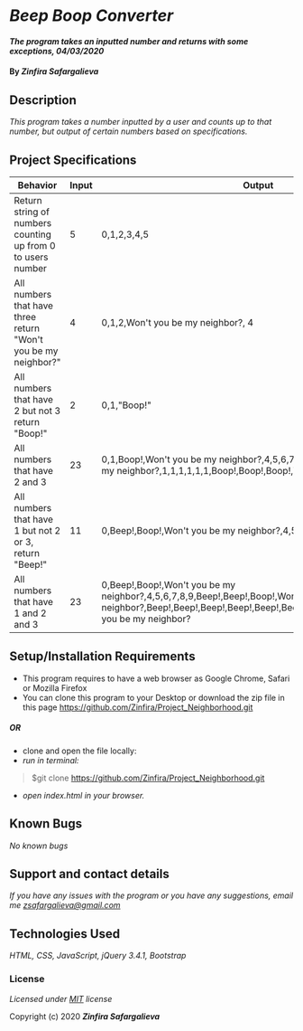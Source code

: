# _Beep Boop Converter_

#### _The program takes an inputted number and returns with some exceptions, 04/03/2020_

#### By _**Zinfira Safargalieva**_

## Description

_This program takes a number inputted by a user and counts up to that number, but output of certain numbers based on specifications._

## Project Specifications
| Behavior | Input | Output| 
|----------|-------|-------|
|Return string of numbers counting up from 0 to users number | 5 | 0,1,2,3,4,5|
|All numbers that have three return "Won't you be my neighbor?" | 4 | 0,1,2,Won't you be my neighbor?, 4 |
|All numbers that have 2 but not 3 return "Boop!"| 2 | 0,1,"Boop!"|
|All numbers that have 2 and 3| 23 | 0,1,Boop!,Won't you be my neighbor?,4,5,6,7,8,9,1,1,Boop!,Won't you be my neighbor?,1,1,1,1,1,1,Boop!,Boop!,Boop!,Won't you be my neighbor? |
|All numbers that have 1 but not 2 or 3, return "Beep!" | 11 | 0,Beep!,Boop!,Won't you be my neighbor?,4,5,6,7,8,9,Beep!,Beep! |
|All numbers that have 1 and 2 and 3 | 23 | 0,Beep!,Boop!,Won't you be my neighbor?,4,5,6,7,8,9,Beep!,Beep!,Boop!,Won't you be my neighbor?,Beep!,Beep!,Beep!,Beep!,Beep!,Beep!,Boop!,Boop!,Boop!,Won't you be my neighbor? |


## Setup/Installation Requirements

* This program requires to have a web browser as Google Chrome, Safari or Mozilla Firefox
* You can clone this program to your Desktop or download the zip file in this page <https://github.com/Zinfira/Project_Neighborhood.git> 
##### OR #####
* clone and open the file locally:
* _run in terminal:_
>$git clone https://github.com/Zinfira/Project_Neighborhood.git
* _open index.html in your browser._

## Known Bugs

_No known bugs_

## Support and contact details

_If you have any issues with the program or you have any suggestions, email me [zsafargalieva@gmail.com](href="mailto:zsafargalieva@gmail.com")_

## Technologies Used

_HTML, CSS, JavaScript, jQuery 3.4.1, Bootstrap_

### License

*Licensed under [MIT](href="https://en.wikipedia.org/wiki/MIT_License") license*

Copyright (c) 2020 **_Zinfira Safargalieva_**
